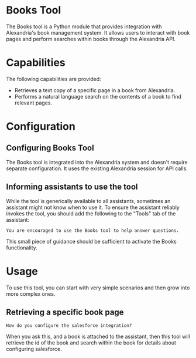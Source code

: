 # Books Tool

The Books tool is a Python module that provides integration with Alexandria's book management system. It allows users to interact with book pages and perform searches within books through the Alexandria API.

# Capabilities

The following capabilities are provided:

* Retrieves a text copy of a specific page in a book from Alexandria.
* Performs a natural language search on the contents of a book to find relevant pages.

# Configuration

## Configuring Books Tool

The Books tool is integrated into the Alexandria system and doesn't require separate configuration. It uses the existing Alexandria session for API calls.

## Informing assistants to use the tool

While the tool is generically available to all assistants, sometimes an assistant might not know when to use it. To ensure the assistant reliably invokes the tool, you should add the following to the "Tools" tab of the assistant:

```
You are encouraged to use the Books tool to help answer questions. 
```

This small piece of guidance should be sufficient to activate the Books functionality.

# Usage

To use this tool, you can start with very simple scenarios and then grow into more complex ones.

## Retrieving a specific book page

```
How do you configure the salesforce integration?
```

When you ask this, and a book is attached to the assistant, then this tool will retrieve the id of the book and search within the book for details about configuring salesforce. 

